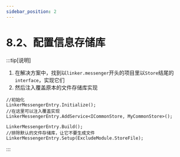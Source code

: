 ```yaml
---
sidebar_position: 2
---
```


# 8.2、配置信息存储库

:::tip[说明]
1. 在解决方案中，找到以`linker.messenger`开头的项目里以`Store`结尾的`interface`，实现它们
2. 然后注入覆盖原本的文件存储库实现
```
//初始化
LinkerMessengerEntry.Initialize();
//在这里可以注入覆盖实现
LinkerMessengerEntry.AddService<ICommonStore, MyCommonStore>();

LinkerMessengerEntry.Build();
//排除默认的文件存储库，让它不要生成文件
LinkerMessengerEntry.Setup(ExcludeModule.StoreFile);
```
:::